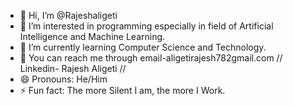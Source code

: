 - 👋 Hi, I’m @Rajeshaligeti
- 👀 I’m interested in programming especially in field of Artificial Intelligence and Machine Learning.
- 🌱 I’m currently learning Computer Science and Technology.
- 💞️ You can reach me through email-aligetirajesh782gmail.com // Linkedin- Rajesh Aligeti // 
- 😄 Pronouns: He/Him
- ⚡ Fun fact: The more Silent I am, the more I Work.

<!---
Rajeshaligeti/Rajeshaligeti is a ✨ special ✨ repository because its `README.md` (this file) appears on your GitHub profile.
You can click the Preview link to take a look at your changes.
--->
